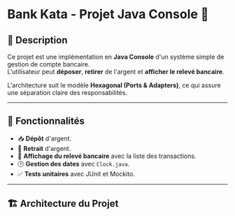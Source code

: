 # Bank Kata - Projet Java Console 🏦

## 📌 Description
Ce projet est une implémentation en **Java Console** d'un système simple de gestion de compte bancaire.  
L'utilisateur peut **déposer**, **retirer** de l'argent et **afficher le relevé bancaire**.

L'architecture suit le modèle **Hexagonal (Ports & Adapters)**, ce qui assure une séparation claire des responsabilités.

---

## 🚀 **Fonctionnalités**
- 📥 **Dépôt** d'argent.
- 💸 **Retrait** d'argent.
- 📜 **Affichage du relevé bancaire** avec la liste des transactions.
- 🕒 **Gestion des dates** avec `Clock.java`.
- ✅ **Tests unitaires** avec JUnit et Mockito.

---

## 🏗️ **Architecture du Projet**
